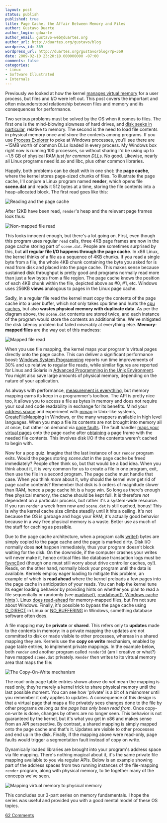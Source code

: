 ```yaml
---
layout: post
status: publish
published: true
title: Page Cache, the Affair Between Memory and Files
author: Gustavo Duarte
author_login: gduarte
author_email: gustavo-web@duartes.org
author_url: http://duartes.org/gustavo/blog
wordpress_id: 369
wordpress_url: http://duartes.org/gustavo/blog/?p=369
date: 2009-02-10 23:20:18.000000000 -07:00
comments: false
categories:
- Linux
- Software Illustrated
- Internals
---
```

Previously we looked at how the kernel [manages virtual memory](post/how-the-kernel-manages-your-memory)
for a user process, but files and I/O were left out. This post covers
the important and often misunderstood relationship between files and
memory and its consequences for performance.

Two serious problems must be solved by the OS when it comes to files.  The first
one is the mind-blowing slowness of hard drives, and 
[disk seeks in particular](post/what-your-computer-does-while-you-wait),
relative to memory. The second is the need to load file contents in physical
memory once and *share* the contents among programs. If you use 
[Process Explorer](http://technet.microsoft.com/en-us/sysinternals/bb896653.aspx) to poke
at Windows processes, you'll see there are \~15MB worth of common DLLs loaded in
every process. My Windows box right now is running 100 processes, so without
sharing I'd be using up to \~1.5 GB of physical RAM *just for common DLLs*. No
good. Likewise, nearly all Linux programs need ld.so and libc, plus other common
libraries.

Happily, both problems can be dealt with in one shot: the **page
cache**, where the kernel stores page-sized chunks of files. To
illustrate the page cache, I'll conjure a Linux program named
**render**, which opens file **scene.dat** and reads it 512 bytes at a
time, storing the file contents into a heap-allocated block. The first
read goes like this:

![Reading and the page cache](http://static.duartes.org/img/blogPosts/readFromPageCache.png)

After 12KB have been read, `render`'s heap and the relevant page frames
look thus:

![Non-mapped file read](http://static.duartes.org/img/blogPosts/nonMappedFileRead.png)

This looks innocent enough, but there's a lot going on. First, even
though this program uses regular `read` calls, three 4KB page frames are
now in the page cache storing part of `scene.dat`. People are sometimes
surprised by this, but **all regular file I/O happens through the page
cache**. In x86 Linux, the kernel thinks of a file as a sequence of 4KB
chunks. If you read a single byte from a file, the whole 4KB chunk
containing the byte you asked for is read from disk and placed into the
page cache. This makes sense because sustained disk throughput is pretty
good and programs normally read more than just a few bytes from a file
region. The page cache knows the position of each 4KB chunk within the
file, depicted above as \#0, \#1, etc. Windows uses 256KB **views**
analogous to pages in the Linux page cache.

Sadly, in a regular file read the kernel must copy the contents of the
page cache into a user buffer, which not only takes cpu time and hurts
the [cpu caches](post/intel-cpu-caches), but
also **wastes physical memory with duplicate data**. As per the diagram
above, the `scene.dat` contents are stored twice, and each instance of
the program would store the contents an additional time. We've mitigated
the disk latency problem but failed miserably at everything else.
**Memory-mapped files** are the way out of this madness:

![Mapped file read](http://static.duartes.org/img/blogPosts/mappedFileRead.png)

When you use file mapping, the kernel maps your program's virtual pages
directly onto the page cache. This can deliver a significant performance
boost: [Windows System Programming](http://www.amazon.com/Windows-Programming-Addison-Wesley-Microsoft-Technology/dp/0321256190/)
reports run time improvements of 30% and up relative to regular file
reads, while similar figures are reported for Linux and Solaris in
[Advanced Programming in the Unix Environment](http://www.amazon.com/Programming-Environment-Addison-Wesley-Professional-Computing/dp/0321525949/).
You might also save large amounts of physical memory, depending on the
nature of your application.

As always with performance, [measurement is everything](post/performance-is-a-science),
but memory mapping earns its keep in a programmer's toolbox. The API is
pretty nice too, it allows you to access a file as bytes in memory and
does not require your soul and code readability in exchange for its
benefits. Mind your [address space](post/anatomy-of-a-program-in-memory)
and experiment with
[mmap](http://www.kernel.org/doc/man-pages/online/pages/man2/mmap.2.html)
in Unix-like systems,
<a href="http://msdn.microsoft.com/en-us/library/aa366537(VS.85).aspx">CreateFileMapping</a>
in Windows, or the many wrappers available in high level languages. When
you map a file its contents are not brought into memory all at once, but
rather on demand via [page faults](http://lxr.linux.no/linux+v2.6.28/mm/memory.c#L2678). The fault
handler [maps your virtual pages](http://lxr.linux.no/linux+v2.6.28/mm/memory.c#L2436) onto the
page cache after
[obtaining](http://lxr.linux.no/linux+v2.6.28/mm/filemap.c#L1424) a page
frame with the needed file contents. This involves disk I/O if the
contents weren't cached to begin with.

Now for a pop quiz. Imagine that the last instance of our `render`
program exits. Would the pages storing *scene.dat* in the page cache be
freed immediately? People often think so, but that would be a bad idea.
When you think about it, it is very common for us to create a file in
one program, exit, then use the file in a second program. The page cache
must handle that case. When you think *more* about it, why should the
kernel *ever* get rid of page cache contents? Remember that disk is 5
orders of magnitude slower than RAM, hence a page cache hit is a huge
win. So long as there's enough free physical memory, the cache should be
kept full. It is therefore *not* dependent on a particular process, but
rather it's a system-wide resource. If you run `render` a week from now
and `scene.dat` is still cached, bonus! This is why the kernel cache
size climbs steadily until it hits a ceiling. It's not because the OS is
garbage and hogs your RAM, it's actually good behavior because in a way
free physical memory is a waste. Better use as much of the stuff for
caching as possible.

Due to the page cache architecture, when a program calls
[write()](http://www.kernel.org/doc/man-pages/online/pages/man2/write.2.html)
bytes are simply copied to the page cache and the page is marked dirty.
Disk I/O normally does **not** happen immediately, thus your program
doesn't block waiting for the disk. On the downside, if the computer
crashes your writes will never make it, hence critical files like
database transaction logs must be
[fsync()](http://www.kernel.org/doc/man-pages/online/pages/man2/fsync.2.html)ed
(though one must still worry about drive controller caches, oy!). Reads,
on the other hand, normally block your program until the data is
available. Kernels employ eager loading to mitigate this problem, an
example of which is **read ahead** where the kernel preloads a few pages
into the page cache in anticipation of your reads. You can help the
kernel tune its eager loading behavior by providing hints on whether you
plan to read a file sequentially or randomly (see
[madvise()](http://www.kernel.org/doc/man-pages/online/pages/man2/madvise.2.html),
[readahead()](http://www.kernel.org/doc/man-pages/online/pages/man2/readahead.2.html),
<a href="http://msdn.microsoft.com/en-us/library/aa363858(VS.85).aspx#caching_behavior">Windows cache hints</a>
).
Linux [does read-ahead](http://lxr.linux.no/linux+v2.6.28/mm/filemap.c#L1424) for
memory-mapped files, but I'm not sure about Windows. Finally, it's
possible to bypass the page cache using
[O\_DIRECT](http://www.kernel.org/doc/man-pages/online/pages/man2/open.2.html)
in Linux or
<a href="http://msdn.microsoft.com/en-us/library/cc644950(VS.85).aspx">NO_BUFFERING</a>
in Windows, something database software often does.

A file mapping may be **private** or **shared**. This refers only to
**updates** made to the contents in memory: in a private mapping the
updates are not committed to disk or made visible to other processes,
whereas in a shared mapping they are. Kernels use the **copy on write**
mechanism, enabled by page table entries, to implement private mappings.
In the example below, both `render` and another program called
`render3d` (am I creative or what?) have mapped `scene.dat` privately.
`Render` then writes to its virtual memory area that maps the file:

![The Copy-On-Write mechanism](http://static.duartes.org/img/blogPosts/copyOnWrite.png)

The read-only page table entries shown above do *not* mean the mapping
is read only, they're merely a kernel trick to share physical memory
until the last possible moment. You can see how 'private' is a bit of a
misnomer until you remember it only applies to updates. A consequence of
this design is that a virtual page that maps a file privately sees
changes done to the file by other programs *as long as the page has only
been read from*. Once copy-on-write is done, changes by others are no
longer seen. This behavior is not guaranteed by the kernel, but it's
what you get in x86 and makes sense from an API perspective. By
contrast, a shared mapping is simply mapped onto the page cache and
that's it. Updates are visible to other processes and end up in the
disk. Finally, if the mapping above were read-only, page faults would
trigger a segmentation fault instead of copy on write.

Dynamically loaded libraries are brought into your program's address
space via file mapping. There's nothing magical about it, it's the same
private file mapping available to you via regular APIs. Below is an
example showing part of the address spaces from two running instances of
the file-mapping `render` program, along with physical memory, to tie
together many of the concepts we've seen.

![Mapping virtual memory to physical memory](http://static.duartes.org/img/blogPosts/virtualToPhysicalMapping.png)

This concludes our 3-part series on memory fundamentals. I hope the
series was useful and provided you with a good mental model of these OS
topics.

[62 Comments](/comments/page-cache.html)
